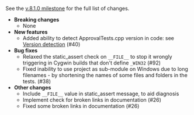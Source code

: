 See the [v.8.1.0 milestone](https://github.com/approvals/ApprovalTests.cpp/milestone/5?closed=1) for the full list of changes.

* **Breaking changes**
    * None
* **New features**
    * Added ability to detect ApprovalTests.cpp version in code: see [Version detection](/doc/Features.md#version-detection) (#40)
* **Bug fixes**
    * Relaxed the static_assert check on `__FILE__` to stop it wrongly triggering in Cygwin builds that don't define `_WIN32` (#92)
    * Fixed inability to use project as sub-module on Windows due to long filenames - by shortening the names of some files and folders in the tests. (#38)
* **Other changes**
    * Include `__FILE__` value in static_assert message, to aid diagnosis
    * Implement check for broken links in documentation (#26)
    * Fixed some broken links in documentation (#26)
